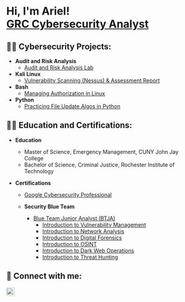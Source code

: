 <h1>Hi, I'm Ariel! <br/><a href="https://github.com/arielbethea">GRC Cybersecurity Analyst</a> <a href="https://www.linkedin.com/in/arielbethea/"></a>
<h2> 👩‍💻 Cybersecurity Projects:</h2>

<!-- - <b>PowerShell</b>
  - [Active Directory Home Lab](https://github.com/arielbethea/ActiveDirectoryLab) -->
- <b>Audit and Risk Analysis</b>
  - [Audit and Risk Analysis Lab](https://github.com/arielbethea/AuditRiskAnalysis)
- <b>Kali Linux</b>
  - [Vulnerability Scanning (Nessus) & Assessment Report](https://github.com/arielbethea/VulnerabilityScanning)
  <!-- - [Digital Forensics](https://github.com/arielbethea/ActiveDirectoryLab) -->
- <b>Bash</b>
  - [Managing Authorization in Linux](https://github.com/arielbethea/ManagingAuthorization)
- <b>Python</b>
  - [Practicing File Update Algos in Python](https://github.com/arielbethea/FileUpdateAlgorithms)


<h2>👩‍🎓 Education and Certifications:</h2>

- <b>Education</b>
  - Master of Science, Emergency Management, CUNY John Jay College
  - Bachelor of Science, Criminal Justice, Rochester Institute of Technology
 
    
- <b>Certifications</b>
  - [Google Cybersecurity Professional](https://www.credly.com/badges/2cdaba1a-9b9b-4e4c-9579-507d500ddab1/public_url)
    
  - <b>Security Blue Team</b>
    - [Blue Team Junior Analyst (BTJA)](https://github.com/arielbethea/arielbethea/blob/main/Security%20Blue%20Team%20-%20Blue%20Team%20Junior%20Analyst%20Pathwaybtja.pdf)
      - [Introduction to Vulnerability Management](https://github.com/arielbethea/arielbethea/blob/main/Security%20Blue%20Team%20-%20Introduction%20to%20Vulnerability%20Management-course.pdf)
      - [Introduction to Network Analysis](https://github.com/arielbethea/arielbethea/blob/main/Ssecurity%20Blue%20Team%20-%20Introduction%20to%20Network%20Analysis-course.pdf)
      - [Introduction to Digital Forensics](https://github.com/arielbethea/arielbethea/blob/main/Security%20Blue%20Team%20-%20Introduction%20to%20Digital%20Forensics-course.pdf)
      - [Introduction to OSINT](https://github.com/arielbethea/arielbethea/blob/main/Security%20Blue%20Team%20-%20Introduction%20to%20OSINT-course.pdf)
      - [Introduction to Dark Web Operations](https://github.com/arielbethea/arielbethea/blob/main/Security%20Blue%20Team%20-%20Introduction%20to%20Dark%20Web%20Operations-course.pdf)
      - [Introduction to Threat Hunting](https://github.com/arielbethea/arielbethea/blob/main/Security%20Blue%20Team%20-%20Introduction%20to%20Threat%20Hunting-course.pdf)

<h2> 🤳 Connect with me:</h2>

[<img align="left" alt="ArielBethea | LinkedIn" width="22px" src="https://skillicons.dev/icons?i=linkedin" />][linkedin]

[linkedin]: https://linkedin.com/in/arielbethea 

<!--
**aabethea/aabethea** is a ✨ _special_ ✨ repository because its `README.md` (this file) appears on your GitHub profile.

Here are some ideas to get you started:

- 🔭 I’m currently working on ...
- 🌱 I’m currently learning ...
- 👯 I’m looking to collaborate on ...
- 🤔 I’m looking for help with ...
- 💬 Ask me about ...
- 📫 How to reach me: ...
- 😄 Pronouns: ...
- ⚡ Fun fact: ...
-->

